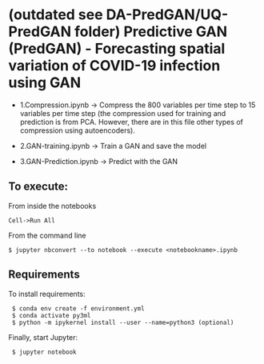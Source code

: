 # (outdated see DA-PredGAN/UQ-PredGAN folder) Predictive GAN (PredGAN) - Forecasting spatial variation of COVID-19 infection using GAN

- 1.Compression.ipynb -> Compress the 800 variables per time step to 15 variables per time step (the compression used for training and prediction is from PCA. However, there are in this file other types of compression using autoencoders). 

- 2.GAN-training.ipynb -> Train a GAN and save the model 

- 3.GAN-Prediction.ipynb -> Predict with the GAN 

## To execute: 

From inside the notebooks 
```
Cell->Run All 
```

From the command line
```
$ jupyter nbconvert --to notebook --execute <notebookname>.ipynb
```

## Requirements

To install requirements:

```setup
 $ conda env create -f environment.yml 
 $ conda activate py3ml
 $ python -m ipykernel install --user --name=python3 (optional)
```

Finally, start Jupyter:

```start
 $ jupyter notebook
```
